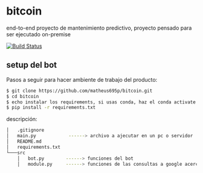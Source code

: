 # bitcoin
end-to-end proyecto de mantenimiento predictivo, proyecto pensado para ser ejecutado on-premise 

[![Build Status](https://travis-ci.org/joemccann/dillinger.svg?branch=master)](https://travis-ci.org/joemccann/dillinger)

## setup del bot
Pasos a seguir para hacer ambiente de trabajo del producto:
```sh
$ git clone https://github.com/matheus695p/bitcoin.git
$ cd bitcoin
$ echo instalar los requirements, si usas conda, haz el conda activate del ambiente
$ pip install -r requirements.txt
```

descripción:
 

```sh
│   .gitignore
│   main.py            ------> archivo a ajecutar en un pc o servidor
│   README.md
│   requirements.txt
└───src
    │   bot.py        ------> funciones del bot
    │   module.py     ------> funciones de las consultas a google acerca del precio del bitcoin

```
